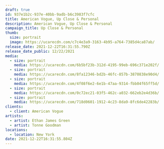 ```yaml
---
draft: true
id: 937e1b2c-937e-40bb-9adb-b6c3983f7cfc
title: American Vogue, Up Close & Personal
description: American Vogue, Up Close & Personal
campaign_title: Up Close & Personal
thumb:
  size: portrait
  image: https://ucarecdn.com/c7c4e3a9-3163-4b95-a764-7385d4ca87ab/
release_date: 2021-12-22T16:31:55.790Z
release_date_public: 12/22/2021
media:
  - size: portrait
    media: https://ucarecdn.com/6b5bf23b-312d-4195-99eb-696c371e202f/
  - size: portrait
    media: https://ucarecdn.com/8fa12346-bd2b-46fc-857b-3870838e90d4/
  - size: portrait
    media: https://ucarecdn.com/4f08f6e2-6e1b-47aa-9314-fbb04f65ff5d/
  - size: portrait
    media: https://ucarecdn.com/0c72ec21-03f5-462c-a032-662eb2e4d36b/
  - size: portrait
    media: https://ucarecdn.com/718d0601-1912-4c23-8da9-8fc6de42283b/
clients:
  - client: American Vogue
artists:
  - artist: Ethan James Green
  - artist: Tonne Goodman
locations:
  - location: New York
date: 2021-12-22T16:31:55.804Z
---
```

